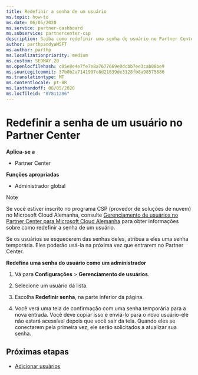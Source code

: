 ```yaml
---
title: Redefinir a senha de um usuário
ms.topic: how-to
ms.date: 06/05/2020
ms.service: partner-dashboard
ms.subservice: partnercenter-csp
description: Saiba como redefinir uma senha de usuário no Partner Center. Os usuários receberão uma senha temporária na próxima vez que entrarem no Partner Center.
author: parthpandyaMSFT
ms.author: parthp
ms.localizationpriority: medium
ms.custom: SEOMAY.20
ms.openlocfilehash: c05e8e4e7fe7e8a7677669e0dcbb7ee3cab08be9
ms.sourcegitcommit: 37b0b2a7141907c8d21839de3128fb8a98575886
ms.translationtype: MT
ms.contentlocale: pt-BR
ms.lasthandoff: 08/05/2020
ms.locfileid: "87811286"
---
```

# <a name="reset-a-users-password-in-partner-center"></a>Redefinir a senha de um usuário no Partner Center

**Aplica-se a**

- Partner Center
 
**Funções apropriadas**

- Administrador global

> [!NOTE]  
> Se você estiver inscrito no programa CSP (provedor de soluções de nuvem) no Microsoft Cloud Alemanha, consulte [Gerenciamento de usuários no Partner Center para Microsoft Cloud Alemanha](user-management-in-partner-center-for-microsoft-cloud-germany.md) para obter informações sobre como redefinir a senha de um usuário.

Se os usuários se esquecerem das senhas deles, atribua a eles uma senha temporária. Eles poderão usá-la na próxima vez que entrarem no Partner Center.

**Redefina uma senha do usuário como um administrador**

1. Vá para **Configurações** &gt; **Gerenciamento de usuários**.

2. Selecione um usuário da lista.

3. Escolha **Redefinir senha**, na parte inferior da página.

4. Você verá uma tela de confirmação com uma senha temporária para a nova entrada. Você deve copiar isso e enviá-lo para o novo usuário-ele não estará acessível depois que você sair da tela. Quando eles se conectarem pela primeira vez, ele serão solicitados a atualizar sua senha.

## <a name="next-steps"></a>Próximas etapas

- [Adicionar usuários](create-user-accounts-and-set-permissions.md)